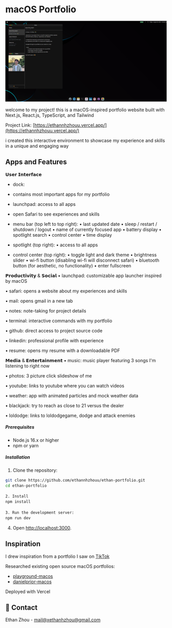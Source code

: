 # macOS Portfolio 

![Preview](public/macOS-portfolio.png)

welcome to my project! this is a macOS-inspired portfolio website 
built with Next.js, React.js, TypeScript, and Tailwind

Project Link: [https://ethannhzhouu.vercel.app/](https://ethannhzhouu.vercel.app/)

i created this interactive environment to showcase 
my experience and skills in a unique and engaging way

## Apps and Features

𝗨𝘀𝗲𝗿 𝗜𝗻𝘁𝗲𝗿𝗳𝗮𝗰𝗲
- dock: 
- contains most important apps for my portfolio
- launchpad: access to all apps
- open Safari to see experiences and skills

- menu bar (top left to top right): 
      • last updated date
      • sleep / restart / shutdown / logout
      • name of currently focused app
      • battery display
      • spotlight search
      • control center
      • time display

- spotlight (top right): 
      • access to all apps

- control center (top right): 
      • toggle light and dark theme
      • brightness slider
      • wi-fi button (disabling wi-fi will disconnect safari)
      • bluetooth button (for aesthetic, no functionality)
      • enter fullscreen

𝗣𝗿𝗼𝗱𝘂𝗰𝘁𝗶𝘃𝗶𝘁𝘆 & 𝗦𝗼𝗰𝗶𝗮𝗹
• launchpad: customizable app launcher inspired by macOS

• safari: opens a website about my experiences and skills

• mail: opens gmail in a new tab

• notes: note-taking for project details

• terminal: interactive commands with my portfolio

• github: direct access to project source code

• linkedin: professional profile with experience

• resume: opens my resume with a downloadable PDF


𝗠𝗲𝗱𝗶𝗮 & 𝗘𝗻𝘁𝗲𝗿𝘁𝗮𝗶𝗻𝗺𝗲𝗻𝘁
• music: music player featuring 3 songs I'm listening to right now

• photos: 3 picture click slideshow of me

• youtube: links to youtube where you can watch videos

• weather: app with animated particles and mock weather data

• blackjack: try to reach as close to 21 versus the dealer

• loldodge: links to loldodgegame, dodge and attack enemies


##### Prerequisites

- Node.js 16.x or higher
- npm or yarn

##### Installation

1. Clone the repository:

```bash
git clone https://github.com/ethannhzhouu/ethan-portfolio.git
cd ethan-portfolio

2. Install 
npm install

3. Run the development server:
npm run dev
```
4. Open [http://localhost:3000](http://localhost:3000).

## Inspiration
I drew inspiration from a portfolio I saw on [TikTok](https://www.tiktok.com/t/ZP8BkgYnk/) 

Researched existing open source macOS portfolios:  
- [playground-macos](https://github.com/Renovamen/playground-macos)
- [danielprior-macos](https://github.com/daprior/danielprior-macos/)

Deployed with Vercel

## 📧 Contact

Ethan Zhou - [mail@xethanhzhou@gmail.com](mailto:mail@xethanhzhou@gmail.com)

